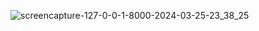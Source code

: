![screencapture-127-0-0-1-8000-2024-03-25-23_38_25](https://github.com/al-amin121/internship-task/assets/107688114/de5f5fd0-aae9-448c-b167-f58fb4b2abcd)
